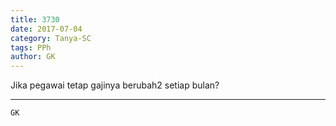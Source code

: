 ```yaml
---
title: 3730
date: 2017-07-04
category: Tanya-SC
tags: PPh
author: GK
---
```


Jika pegawai tetap gajinya berubah2 setiap bulan?

---



`GK`

